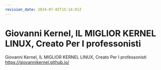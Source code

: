 ```yaml
---
revision_date: 2024-07-02T15:14:01Z
---
```

# Giovanni Kernel, IL MIGLIOR KERNEL LINUX, Creato Per I professonisti
Giovanni Kernel, IL MIGLIOR KERNEL LINUX, Creato Per I professonisti
https://giovannikernel.github.io/